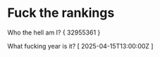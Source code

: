 # Fuck the rankings

Who the hell am I?
{ 32955361 }

What fucking year is it?
[ 2025-04-15T13:00:00Z ]

